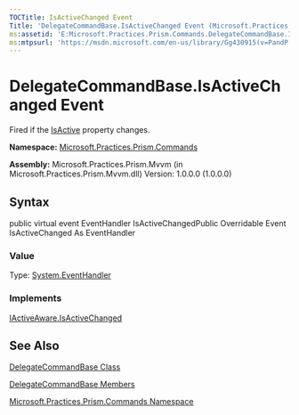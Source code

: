 ```yaml
---
TOCTitle: IsActiveChanged Event
Title: 'DelegateCommandBase.IsActiveChanged Event (Microsoft.Practices.Prism.Commands)'
ms:assetid: 'E:Microsoft.Practices.Prism.Commands.DelegateCommandBase.IsActiveChanged'
ms:mtpsurl: 'https://msdn.microsoft.com/en-us/library/Gg430915(v=PandP.50)'
---
```



# DelegateCommandBase.IsActiveChanged Event

Fired if the [IsActive](https://msdn.microsoft.com/library/microsoft.practices.prism.commands.delegatecommandbase.isactive) property changes.

**Namespace:** [Microsoft.Practices.Prism.Commands](https://msdn.microsoft.com/library/microsoft.practices.prism.commands)
**Assembly:** Microsoft.Practices.Prism.Mvvm (in Microsoft.Practices.Prism.Mvvm.dll) Version: 1.0.0.0 (1.0.0.0)

## Syntax

public virtual event EventHandler IsActiveChangedPublic Overridable Event IsActiveChanged As EventHandler
### Value

Type: [System.EventHandler](http://msdn.microsoft.com/en-us/library/xhb70ccc)
### Implements

[IActiveAware.IsActiveChanged](https://msdn.microsoft.com/library/microsoft.practices.prism.iactiveaware.isactivechanged)

## See Also

[DelegateCommandBase Class](https://msdn.microsoft.com/library/microsoft.practices.prism.commands.delegatecommandbase)

[DelegateCommandBase Members](https://msdn.microsoft.com/allmembers.t:microsoft.practices.prism.commands.delegatecommandbase)

[Microsoft.Practices.Prism.Commands Namespace](https://msdn.microsoft.com/library/microsoft.practices.prism.commands)
